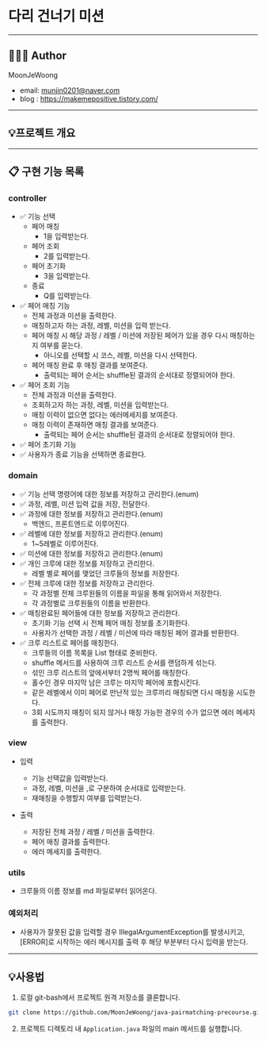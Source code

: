 # 다리 건너기 미션

---

## 👨🏻‍💼 Author
MoonJeWoong
- email: munjin0201@naver.com
- blog : https://makemepositive.tistory.com/

---

## 💡프로젝트 개요


---


## 📋 구현 기능 목록

### controller
- ✅ 기능 선택
  - 페어 매칭
    - 1을 입력받는다.
  - 페어 조회
    - 2를 입력받는다.
  - 페어 초기화
    - 3을 입력받는다.
  - 종료
    - Q를 입력받는다.
- ✅ 페어 매칭 기능
  - 전체 과정과 미션을 출력한다.
  - 매칭하고자 하는 과정, 레벨, 미션을 입력 받는다.
  - 페어 매칭 시 해당 과정 / 레벨 / 미션에 저장된 페어가 있을 경우 다시 매칭하는지 여부를 묻는다.
    - 아니오를 선택할 시 코스, 레벨, 미션을 다시 선택한다.
  - 페어 매칭 완료 후 매칭 결과를 보여준다.
    - 출력되는 페어 순서는 shuffle된 결과의 순서대로 정렬되어야 한다.
- ✅ 페어 조회 기능
  - 전체 과정과 미션을 출력한다.
  - 조회하고자 하는 과정, 레벨, 미션을 입력받는다.
  - 매칭 이력이 없으면 없다는 에러메세지를 보여준다.
  - 매칭 이력이 존재하면 매칭 결과를 보여준다.
    - 출력되는 페어 순서는 shuffle된 결과의 순서대로 정렬되어야 한다.
- ✅ 페어 초기화 기능
- ✅ 사용자가 종료 기능을 선택하면 종료한다.


### domain
- ✅ 기능 선택 명령어에 대한 정보를 저장하고 관리한다.(enum)
- ✅ 과정, 레벨, 미션 입력 값을 저장, 전달한다.
- ✅ 과정에 대한 정보를 저장하고 관리한다.(enum)
  - 백엔드, 프론트엔드로 이루어진다.
- ✅ 레벨에 대한 정보를 저장하고 관리한다.(enum)
  - 1~5레벨로 이루어진다.
- ✅ 미션에 대한 정보를 저장하고 관리한다.(enum)
- ✅ 개인 크루에 대한 정보를 저장하고 관리한다.
  - 레벨 별로 페어를 맺었던 크루들의 정보를 저장한다.
- ✅ 전체 크루에 대한 정보를 저장하고 관리한다.
  - 각 과정별 전체 크루원들의 이름을 파일을 통해 읽어와서 저장한다.
  - 각 과정별로 크루원들의 이름을 반환한다.
- ✅ 매칭완료된 페어들에 대한 정보를 저장하고 관리한다.
  - 초기화 기능 선택 시 전체 페어 매칭 정보를 초기화한다.
  - 사용자가 선택한 과정 / 레벨 / 미션에 따라 매칭된 페어 결과를 반환한다.
- ✅ 크루 리스트로 페어를 매칭한다.
  - 크루들의 이름 목록을 List<String> 형태로 준비한다.
  - shuffle 메서드를 사용하여 크루 리스트 순서를 랜덤하게 섞는다.
  - 섞인 크루 리스트의 앞에서부터 2명씩 페어를 매칭한다.
  - 홀수인 경우 마지막 남은 크루는 마지막 페어에 포함시킨다.
  - 같은 레벨에서 이미 페어로 만난적 있는 크루끼리 매칭되면 다시 매칭을 시도한다.
  - 3회 시도까지 매칭이 되지 않거나 매칭 가능한 경우의 수가 없으면 에러 메세지를 출력한다.


### view
- 입력
  - 기능 선택값을 입력받는다.
  - 과정, 레벨, 미션을 ,로 구분하여 순서대로 입력받는다.
  - 재매칭을 수행할지 여부를 입력받는다.

- 출력
  - 저장된 전체 과정 / 레벨 / 미션을 출력한다.
  - 페어 매칭 결과를 출력한다.
  - 에러 메세지를 출력한다.

### utils
- 크루들의 이름 정보를 md 파일로부터 읽어온다.


### 예외처리
- 사용자가 잘못된 값을 입력할 경우 IllegalArgumentException를 발생시키고, [ERROR]로 시작하는 에러 메시지를 출력 후 해당 부분부터 다시 입력을 받는다.


---

## 💡사용법
1. 로컬 git-bash에서 프로젝트 원격 저장소를 클론합니다.
~~~ bash
git clone https://github.com/MoonJeWoong/java-pairmatching-precourse.git
~~~

2. 프로젝트 디렉토리 내 `Application.java` 파일의 main 메서드를 실행합니다.
